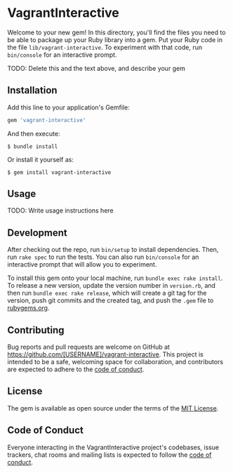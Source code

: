 # VagrantInteractive

Welcome to your new gem! In this directory, you'll find the files you need to be able to package up your Ruby library into a gem. Put your Ruby code in the file `lib/vagrant-interactive`. To experiment with that code, run `bin/console` for an interactive prompt.

TODO: Delete this and the text above, and describe your gem

## Installation

Add this line to your application's Gemfile:

```ruby
gem 'vagrant-interactive'
```

And then execute:

    $ bundle install

Or install it yourself as:

    $ gem install vagrant-interactive

## Usage

TODO: Write usage instructions here

## Development

After checking out the repo, run `bin/setup` to install dependencies. Then, run `rake spec` to run the tests. You can also run `bin/console` for an interactive prompt that will allow you to experiment.

To install this gem onto your local machine, run `bundle exec rake install`. To release a new version, update the version number in `version.rb`, and then run `bundle exec rake release`, which will create a git tag for the version, push git commits and the created tag, and push the `.gem` file to [rubygems.org](https://rubygems.org).

## Contributing

Bug reports and pull requests are welcome on GitHub at https://github.com/[USERNAME]/vagrant-interactive. This project is intended to be a safe, welcoming space for collaboration, and contributors are expected to adhere to the [code of conduct](https://github.com/[USERNAME]/vagrant-interactive/blob/master/CODE_OF_CONDUCT.md).

## License

The gem is available as open source under the terms of the [MIT License](https://opensource.org/licenses/MIT).

## Code of Conduct

Everyone interacting in the VagrantInteractive project's codebases, issue trackers, chat rooms and mailing lists is expected to follow the [code of conduct](https://github.com/[USERNAME]/vagrant-interactive/blob/master/CODE_OF_CONDUCT.md).

